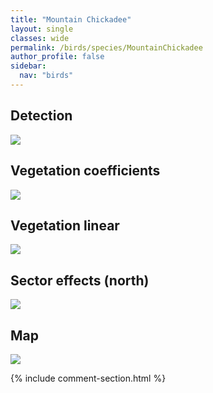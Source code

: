 ```yaml
---
title: "Mountain Chickadee"
layout: single
classes: wide
permalink: /birds/species/MountainChickadee
author_profile: false
sidebar:
  nav: "birds"
---
```



<h2>Detection</h2>

<a href="https://beallen.github.io/DevelopmentWebsite/assets/images/birds/MountainChickadee/det.jpg">
<img src="https://beallen.github.io/DevelopmentWebsite/assets/images/birds/MountainChickadee/det.jpg">
</a>

<h2>Vegetation coefficients</h2>

<a href="https://beallen.github.io/DevelopmentWebsite/assets/images/birds/MountainChickadee/veghf.jpg">
<img src="https://beallen.github.io/DevelopmentWebsite/assets/images/birds/MountainChickadee/veghf.jpg">
</a>

<h2>Vegetation linear</h2>

<a href="https://beallen.github.io/DevelopmentWebsite/assets/images/birds/MountainChickadee/lin-north.jpg">
<img src="https://beallen.github.io/DevelopmentWebsite/assets/images/birds/MountainChickadee/lin-north.jpg">
</a>

<h2>Sector effects (north)</h2>

<a href="https://beallen.github.io/DevelopmentWebsite/assets/images/birds/MountainChickadee/sector-north.jpg">
<img src="https://beallen.github.io/DevelopmentWebsite/assets/images/birds/MountainChickadee/sector-north.jpg">
</a>

<h2>Map</h2>

<a href="https://beallen.github.io/DevelopmentWebsite/assets/images/birds/MountainChickadee/map.jpg">
<img src="https://beallen.github.io/DevelopmentWebsite/assets/images/birds/MountainChickadee/map.jpg">
</a>

{% include comment-section.html %}
